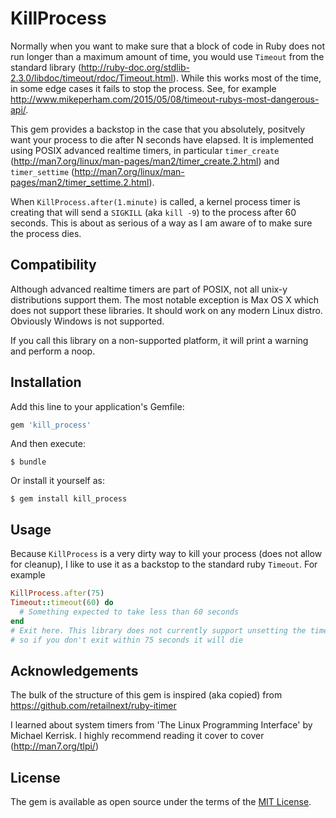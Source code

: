 # KillProcess

Normally when you want to make sure that a block of code in Ruby does not run longer than a maximum amount of time, you would use `Timeout` from the standard library (http://ruby-doc.org/stdlib-2.3.0/libdoc/timeout/rdoc/Timeout.html). While this works most of the time, in some edge cases it fails to stop the process. See, for example http://www.mikeperham.com/2015/05/08/timeout-rubys-most-dangerous-api/.

This gem provides a backstop in the case that you absolutely, positvely want your process to die after N seconds have elapsed. It is implemented using POSIX advanced realtime timers, in particular `timer_create` (http://man7.org/linux/man-pages/man2/timer_create.2.html) and `timer_settime` (http://man7.org/linux/man-pages/man2/timer_settime.2.html).

When `KillProcess.after(1.minute)` is called, a kernel process timer is creating that will send a `SIGKILL` (aka `kill -9`) to the process after 60 seconds. This is about as serious of a way as I am aware of to make sure the process dies. 

## Compatibility

Although advanced realtime timers are part of POSIX, not all unix-y distributions support them. The most notable exception is Max OS X which does not support these libraries. It should work on any modern Linux distro. Obviously Windows is not supported.

If you call this library on a non-supported platform, it will print a warning and perform a noop.

## Installation

Add this line to your application's Gemfile:

```ruby
gem 'kill_process'
```

And then execute:

    $ bundle

Or install it yourself as:

    $ gem install kill_process

## Usage

Because `KillProcess` is a very dirty way to kill your process (does not allow for cleanup), I like to use it as a backstop to the standard ruby `Timeout`. For example

```ruby
KillProcess.after(75)
Timeout::timeout(60) do
  # Something expected to take less than 60 seconds
end
# Exit here. This library does not currently support unsetting the timer 
# so if you don't exit within 75 seconds it will die
```

## Acknowledgements

The bulk of the structure of this gem is inspired (aka copied) from https://github.com/retailnext/ruby-itimer

I learned about system timers from 'The Linux Programming Interface' by Michael Kerrisk. I highly recommend reading it cover to cover (http://man7.org/tlpi/)


## License

The gem is available as open source under the terms of the [MIT License](http://opensource.org/licenses/MIT).

